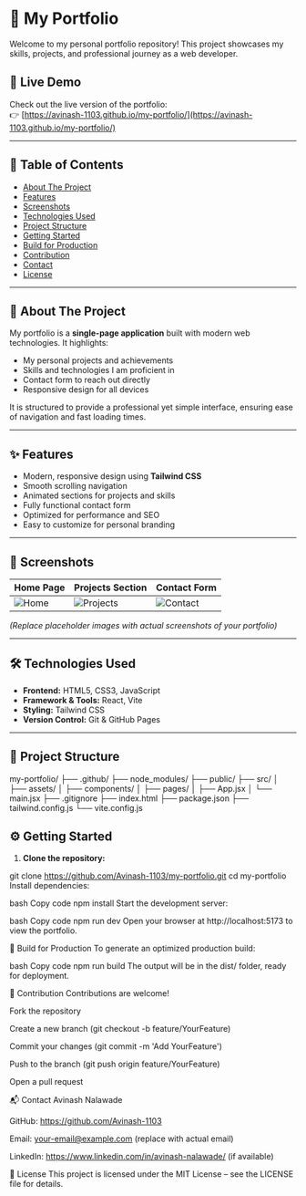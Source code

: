 # 💼 My Portfolio

Welcome to my personal portfolio repository! This project showcases my skills, projects, and professional journey as a web developer.

## 🚀 Live Demo

Check out the live version of the portfolio:  
👉 [https://avinash-1103.github.io/my-portfolio/](https://avinash-1103.github.io/my-portfolio/)

---

## 📝 Table of Contents

- [About The Project](#about-the-project)  
- [Features](#features)  
- [Screenshots](#screenshots)  
- [Technologies Used](#technologies-used)  
- [Project Structure](#project-structure)  
- [Getting Started](#getting-started)  
- [Build for Production](#build-for-production)  
- [Contribution](#contribution)  
- [Contact](#contact)  
- [License](#license)  

---

## 📖 About The Project

My portfolio is a **single-page application** built with modern web technologies. It highlights:

- My personal projects and achievements  
- Skills and technologies I am proficient in  
- Contact form to reach out directly  
- Responsive design for all devices  

It is structured to provide a professional yet simple interface, ensuring ease of navigation and fast loading times.

---

## ✨ Features

- Modern, responsive design using **Tailwind CSS**  
- Smooth scrolling navigation  
- Animated sections for projects and skills  
- Fully functional contact form  
- Optimized for performance and SEO  
- Easy to customize for personal branding  

---

## 📸 Screenshots

| Home Page | Projects Section | Contact Form |
|-----------|-----------------|--------------|
| ![Home](https://user-images.githubusercontent.com/placeholder/home.png) | ![Projects](https://user-images.githubusercontent.com/placeholder/projects.png) | ![Contact](https://user-images.githubusercontent.com/placeholder/contact.png) |

*(Replace placeholder images with actual screenshots of your portfolio)*

---

## 🛠️ Technologies Used

- **Frontend:** HTML5, CSS3, JavaScript  
- **Framework & Tools:** React, Vite  
- **Styling:** Tailwind CSS  
- **Version Control:** Git & GitHub Pages  

---

## 📂 Project Structure

my-portfolio/
├── .github/
├── node_modules/
├── public/
├── src/
│ ├── assets/
│ ├── components/
│ ├── pages/
│ ├── App.jsx
│ └── main.jsx
├── .gitignore
├── index.html
├── package.json
├── tailwind.config.js
└── vite.config.js


## ⚙️ Getting Started

1. **Clone the repository:**


git clone https://github.com/Avinash-1103/my-portfolio.git
cd my-portfolio
Install dependencies:

bash
Copy code
npm install
Start the development server:

bash
Copy code
npm run dev
Open your browser at http://localhost:5173 to view the portfolio.

🧩 Build for Production
To generate an optimized production build:

bash
Copy code
npm run build
The output will be in the dist/ folder, ready for deployment.

🤝 Contribution
Contributions are welcome!

Fork the repository

Create a new branch (git checkout -b feature/YourFeature)

Commit your changes (git commit -m 'Add YourFeature')

Push to the branch (git push origin feature/YourFeature)

Open a pull request

📬 Contact
Avinash Nalawade

GitHub: https://github.com/Avinash-1103

Email: your-email@example.com (replace with actual email)

LinkedIn: https://www.linkedin.com/in/avinash-nalawade/ (if available)

📄 License
This project is licensed under the MIT License – see the LICENSE file for details.